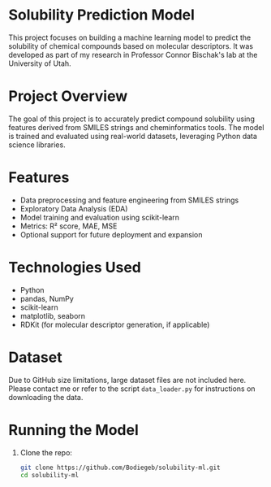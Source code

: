 # Solubility Prediction Model

This project focuses on building a machine learning model to predict the solubility of chemical compounds based on molecular descriptors. It was developed as part of my research in Professor Connor Bischak's lab at the University of Utah.

# Project Overview

The goal of this project is to accurately predict compound solubility using features derived from SMILES strings and cheminformatics tools. The model is trained and evaluated using real-world datasets, leveraging Python data science libraries.

# Features
- Data preprocessing and feature engineering from SMILES strings
- Exploratory Data Analysis (EDA)
- Model training and evaluation using scikit-learn
- Metrics: R² score, MAE, MSE
- Optional support for future deployment and expansion

# Technologies Used
- Python
- pandas, NumPy
- scikit-learn
- matplotlib, seaborn
- RDKit (for molecular descriptor generation, if applicable)

# Dataset
Due to GitHub size limitations, large dataset files are not included here. Please contact me or refer to the script `data_loader.py` for instructions on downloading the data.

# Running the Model
1. Clone the repo:
   ```bash
   git clone https://github.com/Bodiegeb/solubility-ml.git
   cd solubility-ml
